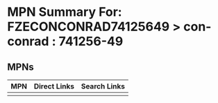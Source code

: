 



# MPN Summary For: FZECONCONRAD74125649 > con-conrad : 741256-49

## MPNs
  

|MPN|Direct Links|Search Links|
| :--- | :--- | :--- |
||||
